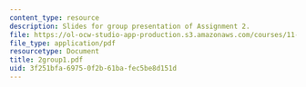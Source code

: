 ```yaml
---
content_type: resource
description: Slides for group presentation of Assignment 2.
file: https://ol-ocw-studio-app-production.s3.amazonaws.com/courses/11-946j-beijing-urban-design-studio-summer-2004/3f251bfa69750f2b61bafec5be8d151d_2group1.pdf
file_type: application/pdf
resourcetype: Document
title: 2group1.pdf
uid: 3f251bfa-6975-0f2b-61ba-fec5be8d151d
---
```

